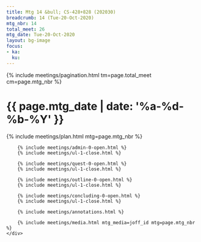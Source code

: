 ```yaml
---
title: Mtg 14 &bull; CS-428+828 (202030)
breadcrumb: 14 (Tue-20-Oct-2020)
mtg_nbr: 14
total_meet: 26
mtg_date: Tue-20-Oct-2020
layout: bg-image
focus:
- ka:
  ku:
---
```


{% include meetings/pagination.html tm=page.total_meet cm=page.mtg_nbr %}
<div class="card">
    <div class="card card-header lightcthru">
        <h1>
            {{ page.mtg_date | date: '%a-%d-%b-%Y' }}
        </h1>
    </div>
    <div class="card card-body">
        {% include meetings/plan.html mtg=page.mtg_nbr %}

        {% include meetings/admin-0-open.html %}
        {% include meetings/ul-1-close.html %}

        {% include meetings/quest-0-open.html %}
        {% include meetings/ul-1-close.html %}

        {% include meetings/outline-0-open.html %}
        {% include meetings/ul-1-close.html %}

        {% include meetings/concluding-0-open.html %}
        {% include meetings/ul-1-close.html %}

        {% include meetings/annotations.html %}

        {% include meetings/media.html mtg_media=joff_id mtg=page.mtg_nbr %}
    </div>
</div>